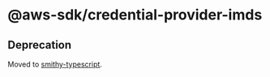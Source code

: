 # @aws-sdk/credential-provider-imds

## Deprecation

Moved to [smithy-typescript](https://github.com/awslabs/smithy-typescript/tree/main/packages).
